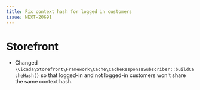 ```yaml
---
title: Fix context hash for logged in customers
issue: NEXT-20691
---
```

# Storefront
* Changed `\Cicada\Storefront\Framework\Cache\CacheResponseSubscriber::buildCacheHash()` so that logged-in and not logged-in customers won't share the same context hash.
